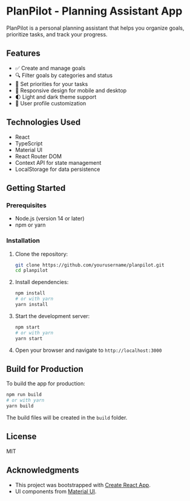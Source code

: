 # PlanPilot - Planning Assistant App

PlanPilot is a personal planning assistant that helps you organize goals, prioritize tasks, and track your progress.

## Features

- ✅ Create and manage goals
- 🔍 Filter goals by categories and status
- 🎯 Set priorities for your tasks
- 📱 Responsive design for mobile and desktop
- 🌓 Light and dark theme support
- 👤 User profile customization

## Technologies Used

- React
- TypeScript
- Material UI
- React Router DOM
- Context API for state management
- LocalStorage for data persistence

## Getting Started

### Prerequisites

- Node.js (version 14 or later)
- npm or yarn

### Installation

1. Clone the repository:
   ```bash
   git clone https://github.com/yourusername/planpilot.git
   cd planpilot
   ```

2. Install dependencies:
   ```bash
   npm install
   # or with yarn
   yarn install
   ```

3. Start the development server:
   ```bash
   npm start
   # or with yarn
   yarn start
   ```

4. Open your browser and navigate to `http://localhost:3000`

## Build for Production

To build the app for production:

```bash
npm run build
# or with yarn
yarn build
```

The build files will be created in the `build` folder.

## License

MIT

## Acknowledgments

- This project was bootstrapped with [Create React App](https://github.com/facebook/create-react-app).
- UI components from [Material UI](https://mui.com/).
